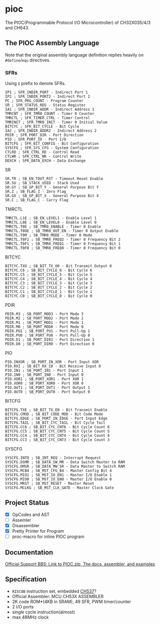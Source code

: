 # pioc

The PIOC(Programmable Protocol I/O Microcontroller) of CH32X035/4/3 and CH643.

## The PIOC Assembly Language

Note that the original assembly language definition replies heavily on `#define`/`equ` directives.

### SFRs

Using `$` prefix to denote SFRs.

```text
IP1 ; SFR_INDIR_PORT - Indirect Port 1
IP2 ; SFR_INDIR_PORT2 - Indirect Port 2
PC ; SFR_PRG_COUNT - Program Counter
SR ; SFR_STATUS_REG - Status Register
IA1 ; SFR_INDIR_ADDR - Indirect Address 1
TMRCNT ; SFR_TMR0_COUNT - Timer 0 Counter
TMRCTL ; SFR_TIMER_CTRL - Timer Control
TMRINIT ; SFR_TMR0_INIT - Timer 0 Initial Value
BITCYC ; SFR_BIT_CYCLE - Bit Cycle
IA2 ; SFR_INDIR_ADDR2 - Indirect Address 2
PDIR ; SFR_PORT_DIR - Port Direction
PIO ; SFR_PORT_IO - Port I/O
BITCFG ; SFR_BIT_CONFIG - Bit Configuration
SYSCFG ; SFR_SYS_CFG - System Configuration
CTLRD ; SFR_CTRL_RD - Control Read
CTLWR ; SFR_CTRL_WR - Control Write
DEXCH ; SFR_DATA_EXCH - Data Exchange
```

SR

```text
SR.TR ; SB_EN_TOUT_RST - Timeout Reset Enable
SR.SU ; SB_STACK_USED - Stack Used
SR.GY ; SB_GP_BIT_Y - General Purpose Bit Y
SR.Z ; SB_FLAG_Z - Zero Flag
SR.GX ; SB_GP_BIT_X - General Purpose Bit X
SR.C ; SB_FLAG_C - Carry Flag
```

TMRCTL

```text
TMRCTL.L1E ; SB_EN_LEVEL1 - Enable Level 1
TMRCTL.L0E ; SB_EN_LEVEL0 - Enable Level 0
TMRCTL.T0E ; SB_TMR0_ENABLE - Timer 0 Enable
TMRCTL.T0OE ; SB_TMR0_OUT_EN - Timer 0 Output Enable
TMRCTL.T0M ; SB_TMR0_MODE - Timer 0 Mode
TMRCTL.T0F2 ; SB_TMR0_FREQ2 - Timer 0 Frequency Bit 2
TMRCTL.T0F1 ; SB_TMR0_FREQ1 - Timer 0 Frequency Bit 1
TMRCTL.T0F0 ; SB_TMR0_FREQ0 - Timer 0 Frequency Bit 0
```

BITCYC

```text
BITCYC.TXO ; SB_BIT_TX_O0 - Bit Transmit Output 0
BITCYC.C6 ; SB_BIT_CYCLE_6 - Bit Cycle 6
BITCYC.C5 ; SB_BIT_CYCLE_5 - Bit Cycle 5
BITCYC.C4 ; SB_BIT_CYCLE_4 - Bit Cycle 4
BITCYC.C3 ; SB_BIT_CYCLE_3 - Bit Cycle 3
BITCYC.C2 ; SB_BIT_CYCLE_2 - Bit Cycle 2
BITCYC.C1 ; SB_BIT_CYCLE_1 - Bit Cycle 1
BITCYC.C0 ; SB_BIT_CYCLE_0 - Bit Cycle 0
```

PDIR

```text
PDIR.M3 ; SB_PORT_MOD3 - Port Mode 3
PDIR.M2 ; SB_PORT_MOD2 - Port Mode 2
PDIR.M1 ; SB_PORT_MOD1 - Port Mode 1
PDIR.M0 ; SB_PORT_MOD0 - Port Mode 0
PDIR.PU1 ; SB_PORT_PU1 - Port Pull-Up 1
PDIR.PU0 ; SB_PORT_PU0 - Port Pull-Up 0
PDIR.D1 ; SB_PORT_DIR1 - Port Direction 1
PDIR.D0 ; SB_PORT_DIR0 - Port Direction 0
```

PIO

```text
PIO.INXOR ; SB_PORT_IN_XOR - Port Input XOR
PIO.RXI ; SB_BIT_RX_I0 - Bit Receive Input 0
PIO.IN1 ; SB_PORT_IN1 - Port Input 1
PIO.IN0 ; SB_PORT_IN0 - Port Input 0
PIO.XOR1 ; SB_PORT_XOR1 - Port XOR 1
PIO.XOR0 ; SB_PORT_XOR0 - Port XOR 0
PIO.OUT1 ; SB_PORT_OUT1 - Port Output 1
PIO.OUT0 ; SB_PORT_OUT0 - Port Output 0
```

BITCFG

```text
BITCFG.TXE ; SB_BIT_TX_EN - Bit Transmit Enable
BITCFG.CMOD ; SB_BIT_CODE_MOD - Bit Code Mode
BITCFG.EDGE ; SB_PORT_IN_EDGE - Port Input Edge
BITCFG.TAIL ; SB_BIT_CYC_TAIL - Bit Cycle Tail
BITCFG.CC6 ; SB_BIT_CYC_CNT6 - Bit Cycle Count 6
BITCFG.CC5 ; SB_BIT_CYC_CNT5 - Bit Cycle Count 5
BITCFG.CC4 ; SB_BIT_CYC_CNT4 - Bit Cycle Count 4
BITCFG.CC3 ; SB_BIT_CYC_CNT3 - Bit Cycle Count 3
```

SYSCFG

```text
SYSCFG.INTQ ; SB_INT_REQ - Interrupt Request
SYSCFG.DSMR ; SB_DATA_SW_MR - Data Switch Master to RAM
SYSCFG.DMSR ; SB_DATA_MW_SR - Data Master to Switch RAM
SYSCFG.MCB4 ; SB_MST_CFG_B4 - Master Config Bit 4
SYSCFG.MIO1 ; SB_MST_IO_EN1 - Master I/O Enable 1
SYSCFG.MIO0 ; SB_MST_IO_EN0 - Master I/O Enable 0
SYSCFG.MRST ; SB_MST_RESET - Master Reset
SYSCFG.MCLKG ; SB_MST_CLK_GATE - Master Clock Gate
```

## Project Status

- [x] OpCodes and AST
- [ ] Assemler
- [x] Disassembler
- [x] Pretty Printer for Program
- [ ] proc-macro for inline PIOC program

## Documentation

[Official Support BBS: Link to PIOC.zip, The docs, assembler, and examples](https://www.wch.cn/bbs/thread-111140-1.html)

## Specification

- `RISC8B` instruction set, embedded [CH537]?
- Official Assembler: MCU CH53X ASSEMBLER
- 2K code ROM*(4KB in SRAM), 49 SFR, PWM timer/counter
- 2 I/O ports
- single cycle instruction(almost)
- max 48MHz clock

[CH537]: https://www.wch-ic.com/products/CH537.html
